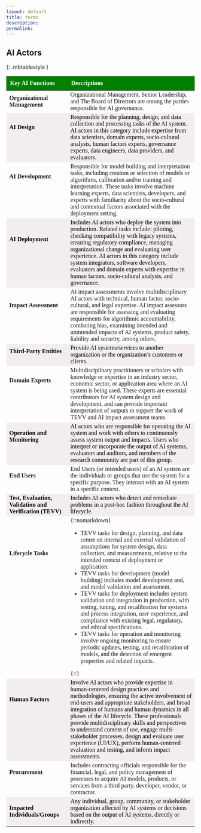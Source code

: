 ```yaml
---
layout: default
title: terms
description: 
permalink:
---
```


<h2 align="left">AI Actors</h2>

{: .mbtablestyle }

<style>
table{
    border-collapse: collapse;
    border-spacing: 0;
    border:2px #000000;
    font-family: Times New Roman;
}

th{
    border:2px #000000;
    padding:10px;
    background-color: green;
    color: white;
}

td{
    border:1px #000000;
}

tr:nth-child(even) {
  background-color: #F3EEED!important;
  color: black!important;
}
</style>


|  Key AI Functions      |   Descriptions     |
|:------------------------|:---------------------|
| **Organizational Management** | Organizational Management, Senior Leadership, and The Board of Directors are among the parties responsible for AI governance.  |
| **AI Design** <br/> <br/> <br/> <br/> | Responsible for the planning, design, and data collection and processing tasks of the AI system. AI actors in this category include expertise from data scientists, domain experts, socio-cultural analysts, human factors experts, governance experts, data engineers, data providers, and evaluators. |
| **AI Development** <br/> <br/> <br/> <br/>  <br/> | Responsible for model building and interpretation tasks, including creation or selection of models or algorithms, calibration and/or training and interpretation. These tasks involve machine learning experts, data scientists, developers, and experts with familiarity about the socio-cultural and contextual factors associated with the deployment setting. |
| **AI Deployment** <br/> <br/> <br/> <br/> <br/>  |Includes AI actors who deploy the system into production. Related tasks include: piloting, checking compatibility with legacy systems, ensuring regulatory compliance, managing organizational change and evaluating user experience. AI actors in this category include system integrators, software developers, evaluators and domain experts with expertise in human factors, socio-cultural analysis, and governance.|
| **Impact Assessment**  <br/> <br/> <br/> <br/> | AI impact assessments involve multidisciplinary AI actors with technical, human factor, socio-cultural, and legal expertise. AI impact assessors are responsible for assessing and evaluating requirements for algorithmic accountability, combating bias, examining intended and unintended impacts of AI systems, product safety, liability and security, among others. |
| **Third-Party Entities**  <br/> <br/>  | Provide AI systems/services to another organization or the organization’s customers or clients.       |
| **Domain Experts**  <br/> <br/> <br/> <br/>  <br/> | Multidisciplinary practitioners or scholars with knowledge or expertise in an industry sector, economic sector, or application area where an AI system is being used. These experts are essential contributors for AI system design and development, and can provide important interpretation of outputs to support the work of TEVV and AI impact assessment teams.      |
| **Operation and Monitoring** <br/> <br/> <br/> | AI actors who are responsible for operating the AI system and work with others to continuously assess system output and impacts. Users who interpret or incorporate the output of AI systems, evaluators and auditors, and members of the research community are part of this group.|
| **End Users**  <br/>  <br/> | End Users (or intended users) of an AI system are the individuals or groups that use the system for a specific purpose. They interact with an AI system in a specific context.  |
| **Test, Evaluation, Validation and Verification (TEVV)**  <br/>| Includes AI actors who detect and remediate problems in a post-hoc fashion throughout the AI lifecycle. |
| **Lifecycle Tasks** <br/> <br/> <br/> <br/> <br/> <br/> <br/> <br/> <br/> <br/> <br/> <br/> <br/> <br/> | {::nomarkdown}<ul><li>TEVV tasks for design, planning, and data center on internal and external validation of assumptions for system design, data collection, and measurements, relative to the intended context of deployment or application.</li><li>TEVV tasks for development (model building) includes model development and, and model validation and  assessment.</li><li>TEVV tasks for deployment includes system validation and integration in production, with testing, tuning, and recalibration for systems and process integration, user experience, and compliance with existing legal, regulatory, and ethical specifications. </li><li>TEVV tasks for operation and monitoring involve ongoing monitoring to ensure periodic updates, testing, and recalibration of models, and the detection of emergent properties and related impacts.</li></ul>{:/} |
| **Human Factors**  <br/> <br/> <br/> <br/> <br/> <br/> <br/> | Involve AI actors who provide expertise in human-centered design practices and methodologies, ensuring the active involvement of end-users and appropriate stakeholders, and broad integration of humans and human dynamics in all phases of the AI lifecycle. These professionals provide multidisciplinary skills and perspectives to understand context of use, engage multi- stakeholder processes, design and evaluate user experience (UI/UX), perform human-centered evaluation and testing, and inform impact assessments.   | 
| **Procurement**  <br/> <br/> <br/> | Includes contracting officials responsible for the financial, legal, and policy management of processes to acquire AI models, products, or services from a third party. developer, vendor, or contractor.  |
| **Impacted Individuals/Groups** | Any individual, group, community, or stakeholder organization affected by AI systems or decisions based on the output of AI systems, directly or indirectly. |



